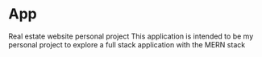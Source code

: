# App
Real estate website personal project
This application is intended to be my personal project to explore a full stack application with the MERN stack

